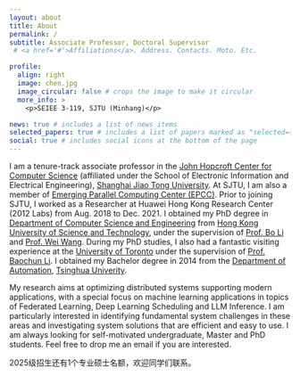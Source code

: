 ```yaml
---
layout: about
title: About
permalink: /
subtitle: Associate Professor, Doctoral Supervisor
 # <a href='#'>Affiliations</a>. Address. Contacts. Moto. Etc.

profile:
  align: right
  image: chen.jpg
  image_circular: false # crops the image to make it circular
  more_info: >
    <p>SEIEE 3-119, SJTU (Minhang)</p>

news: true # includes a list of news items
selected_papers: true # includes a list of papers marked as "selected={true}"
social: true # includes social icons at the bottom of the page
---
```


I am a tenure-track associate professor in the [John Hopcroft Center for Computer Science](https://jhc.sjtu.edu.cn/) (affiliated under the School of Electronic Information and Electrical Engineering), [Shanghai Jiao Tong University](https://www.sjtu.edu.cn/). 
At SJTU, I am also a member of [Emerging Parallel Computing Center (EPCC)](http://epcc.sjtu.edu.cn/).
Prior to joining SJTU, I worked as a Researcher at Huawei Hong Kong Research Center (2012 Labs) from Aug. 2018 to Dec. 2021. 
I obtained my PhD degree in [Department of Computer Science and Engineering](https://cse.hkust.edu.hk/) from [Hong Kong University of Science and Technology](https://hkust.edu.hk/), under the supervision of [Prof. Bo Li](https://www.cse.ust.hk/~bli/) and [Prof. Wei Wang](https://www.cse.ust.hk/~weiwa/index.html). 
During my PhD studies, I also had a fantastic visiting experience at the [University of Toronto](https://www.utoronto.ca/) under the supervision of [Prof. Baochun Li](https://iqua.ece.toronto.edu/bli/).
I obtained my Bachelor degree in 2014 from the [Department of Automation](https://www.au.tsinghua.edu.cn/), [Tsinghua Univerity](https://www.tsinghua.edu.cn/).

My research aims at optimizing distributed systems supporting modern applications, with a special focus on machine learning applications in topics of Federated Learning, Deep Learning Scheduling and LLM Inference. 
I am particularly interested in identifying fundamental system challenges in these areas and investigating system solutions that are efficient and easy to use.
I am always looking for self-motivated undergraduate, Master and PhD students. Feel free to drop me an email if you are interested. 

2025级招生还有1个专业硕士名额，欢迎同学们联系。